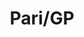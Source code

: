 ---
layout: toctree
title: Pari/GP
permalink: /blogs/coding/parigp/
parent: /blogs/coding/

previewchild: true
enumerategrandchild: true
previewgrandchild: true
---